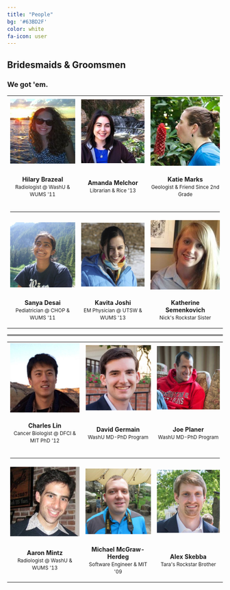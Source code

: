 ```yaml
---
title: "People"
bg: '#63BD2F'
color: white
fa-icon: user
---
```


## Bridesmaids & Groomsmen

### We got 'em.

<table width="100%" align="center" style="table-layout: fixed;">
  <tr align="center">
    <td><img src="img/people/hilary.jpg" class="subtlecircle" alt="Hilary Brazeal, Chief Disaster Creator"></td>
    <td><img src="img/people/amanda.jpg" class="subtlecircle" alt="Amanda Melchor, Dewey is her Decimal"></td>
    <td><img src="img/people/katie.jpg" class="subtlecircle" alt="Katie Marks, She Rocks -- Literally"></td>
  </tr>
  <tr align="center">
    <td><p><b>Hilary Brazeal</b><br><small>Radiologist @ WashU & WUMS '11</small></p></td>
    <td><p><b>Amanda Melchor</b><br><small>Librarian & Rice '13</small></p></td>
    <td><p><b>Katie Marks</b><br><small>Geologist & Friend Since 2nd Grade</small></p></td>
  </tr>
  <tr align="center"><td colspan="3"><hr></td></tr>
    <tr align="center">
    <td><img src="img/people/sanya.jpg" class="subtlecircle" alt="Sanya Desai, Card Shark"></td>
    <td><img src="img/people/kavita.jpg" class="subtlecircle" alt="Kavita Joshi, Mechanically Augmented"></td>
    <td><img src="img/people/katherine.jpg" class="subtlecircle" alt="Katherine Semenkovich, Super-Sis!"></td>
  </tr>
  <tr align="center">
    <td><p><b>Sanya Desai</b><br><small>Pediatrician @ CHOP & WUMS '11</small></p></td>
    <td><p><b>Kavita Joshi</b><br><small>EM Physician @ UTSW & WUMS '13</small></p></td>
    <td><p><b>Katherine Semenkovich</b><br><small>Nick's Rockstar Sister</small></p></td>
  </tr>
</table>

<hr style="margin-bottom:1px"><hr style="margin-top:1px">


<table width="100%" align="center" style="table-layout: fixed;">
  <tr align="center">
    <td><img src="img/people/charles.jpg" class="subtlecircle" alt="Charles Lin, Belligerent"></td>
    <td><img src="img/people/david.jpg" class="subtlecircle" alt="David Germain, Unindicted Co-conspirator"></td>
    <td><img src="img/people/joe.jpg" class="subtlecircle" alt="Joe Planer, Optically Excited"></td>
  </tr>
  <tr align="center">
    <td><p><b>Charles Lin</b><br><small>Cancer Biologist @ DFCI & MIT PhD '12</small></p></td>
    <td><p><b>David Germain</b><br><small>WashU MD-PhD Program</small></p></td>
    <td><p><b>Joe Planer</b><br><small>WashU MD-PhD Program</small></p></td>
  </tr>
  <tr align="center"><td colspan="3"><hr></td></tr>
    <tr align="center">
    <td><img src="img/people/aaron.jpg" class="subtlecircle" alt="Aaron Mintz, Sleep Deprived"></td>
    <td><img src="img/people/michael.jpg" class="subtlecircle" alt="Michael McGraw-Herdeg, Panda Aficionado"></td>
    <td><img src="img/people/alex.jpg" class="subtlecircle" alt="Alex Skebba, Killer of Wildlife"></td>
  </tr>
  <tr align="center">
    <td><p><b>Aaron Mintz</b><br><small>Radiologist @ WashU & WUMS '13</small></p></td>
    <td><p><b>Michael McGraw-Herdeg</b><br><small>Software Engineer & MIT '09</small></p></td>
    <td><p><b>Alex Skebba</b><br><small>Tara's Rockstar Brother</small></p></td>
  </tr>
</table>
